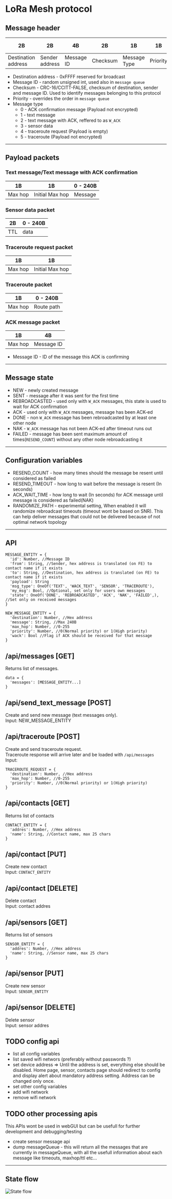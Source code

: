 # LoRa Mesh protocol


## Message header
| 2B | 2B | 4B | 2B | 1B | 1B | 0 - 242B |
|----|----|----|----|----|----|----|
|Destination address|Sender address|Message ID|Checksum|Message Type|Priority|Payload|

* Destination address - 0xFFFF reserved for broadcast
* Message ID - random unsigned int, used also in `message queue`
* Checksum - CRC-16/CCITT-FALSE, checksum of destination, sender and message ID. Used to identify messages belonging to this protocol
* Priority - overrides the order in `message queue`
* Message type
  * 0 - ACK confirmation message (Payload not encrypted)
  * 1 - text message
  * 2 - text message with ACK, reffered to as `W_ACK`
  * 3 - sensor data
  * 4 - traceroute request (Payload is empty)
  * 5 - traceroute (Payload not encrypted)

---

## Payload packets

### Text message/Text message with ACK confirmation

| 1B | 1B | 0 - 240B |
|----|----|----|
|Max hop|Initial Max hop|Message|

### Sensor data packet

| 2B | 0 - 240B |
|----|----|
|TTL|data|

### Traceroute request packet

| 1B | 1B |
|----|----|
|Max hop|Initial Max hop|

### Traceroute packet

| 1B | 0 - 240B |
|----|----|
|Max hop|Route path|

### ACK message packet

| 1B | 4B |
|----|----|
|Max hop|Message ID|

* Message ID - ID of the message this ACK is confirming

---

## Message state

* NEW - newly created message
* SENT - message after it was sent for the first time
* REBROADCASTED - used only with `W_ACK` messages, this state is used to wait for ACK confirmation
* ACK - used only with `W_ACK` messages, message has been ACK-ed
* DONE - non `W_ACK` message has been rebroadcasted by at least one other node
* NAK - `W_ACK` message has not been ACK-ed after timeout runs out
* FAILED - message has been sent maximum amount of times(`RESEND_COUNT`) without any other node rebroadcasting it

---

## Configuration variables

* RESEND_COUNT - how many times should the message be resent until considered as failed
* RESEND_TIMEOUT - how long to wait before the message is resent (In seconds)
* ACK_WAIT_TIME - how long to wait (In seconds) for ACK message until message is considered as failed(NAK)
* RANDOMIZE_PATH - experimental setting, When enabled it will randomize rebroadcast timeouts (timeout wont be based on SNR). This can help deliver messages that could not be delivered because of not optimal network topology

---

## API

```
MESSAGE_ENTITY = {
  'id': Number, //Message ID
  'from': String, //Sender, hex address is translated (on FE) to contact name if it exists
  'to': String, //Destination, hex address is translated (on FE) to contact name if it exists
  'payload': String
  'msg_type': OneOf('TEXT', 'WACK_TEXT', 'SENSOR', 'TRACEROUTE'),
  'my_msg': Bool, //Optional, set only for users own messages
  'state': OneOf('DONE', 'REBROADCASTED', 'ACK', 'NAK', 'FAILED',), //Set only on received messages
}
```
```
NEW_MESSAGE_ENTITY = {
  'destination': Number, //Hex address
  'message': String, //Max 240B
  'max_hop': Number, //0-255
  'priority': Number, //0(Normal priority) or 1(High priority)
  'wack': Bool //Flag if ACK should be received for that message
}
```

## /api/messages [GET]

Returns list of messages.
```
data = {
  'messages': [MESSAGE_ENTITY...]
}
```

## /api/send_text_message [POST]

Create and send new message (text messages only).  
Input: NEW_MESSAGE_ENTITY

## /api/traceroute [POST]

Create and send traceroute request.  
Traceroute response will arrive later and be loaded with `/api/messages`  
Input:
```
TRACEROUTE_REQUEST = {
  'destination': Number, //Hex address
  'max_hop': Number, //0-255
  'priority': Number, //0(Normal priority) or 1(High priority)
}
```

## /api/contacts [GET]

Returns list of contacts
```
CONTACT_ENTITY = {
  'addres': Number, //Hex address
  'name': String, //Contact name, max 25 chars
}
```

## /api/contact [PUT]

Create new contact  
Input: `CONTACT_ENTITY`

## /api/contact [DELETE]

Delete contact  
Input: contact addres

## /api/sensors [GET]

Returns list of sensors

```
SENSOR_ENTITY = {
  'addres': Number, //Hex address
  'name': String, //Sensor name, max 25 chars
}
```

## /api/sensor [PUT]

Create new sensor  
Input: `SENSOR_ENTITY`

## /api/sensor [DELETE]

Delete sensor  
Input: sensor addres

## TODO config api

* list all config variables
* list saved wifi networs (preferably without passwords ?)
* set device address => Until the address is set, everything else should be disabled. Home page, sensor, contacts page should redirect to config and display alert about mandatory address setting. Address can be changed only once.
* set other config variables
* add wifi network
* remove wifi network

## TODO other processing apis
This APIs wont be used in webGUI but can be usefull for further development and debugging/testing
* create sensor message api
* dump messageQueue - this will return all the messages that are currently in messageQueue, with all the usefull information about each message like timeouts, maxhop/ttl etc...



---

## State flow

![State flow](state_flow.png)
